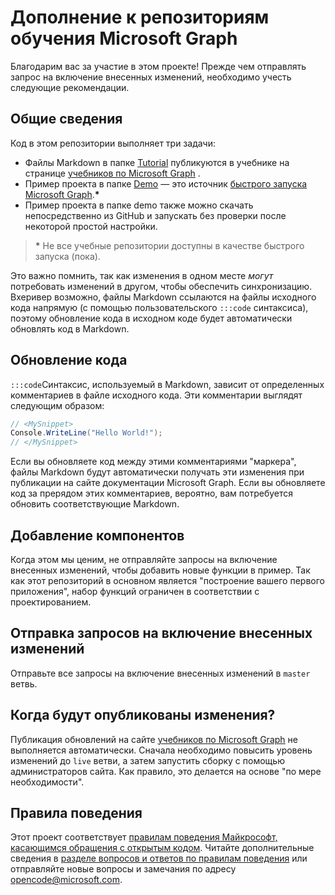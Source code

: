 # <a name="contributing-to-microsoft-graph-training-repositories"></a>Дополнение к репозиториям обучения Microsoft Graph

Благодарим вас за участие в этом проекте! Прежде чем отправлять запрос на включение внесенных изменений, необходимо учесть следующие рекомендации.

## <a name="overview"></a>Общие сведения

Код в этом репозитории выполняет три задачи:

- Файлы Markdown в папке [Tutorial](/tutorial) публикуются в учебнике на странице [учебников по Microsoft Graph](https://docs.microsoft.com/graph/tutorials) .
- Пример проекта в папке [Demo](/demo) — это источник [быстрого запуска Microsoft Graph](https://developer.microsoft.com/graph/quick-start).**\***
- Пример проекта в папке demo также можно скачать непосредственно из GitHub и запускать без проверки после некоторой простой настройки.

> **\*** Не все учебные репозитории доступны в качестве быстрого запуска (пока).

Это важно помнить, так как изменения в одном месте *могут* потребовать изменений в другом, чтобы обеспечить синхронизацию. Вхеривер возможно, файлы Markdown ссылаются на файлы исходного кода напрямую (с помощью пользовательского `:::code` синтаксиса), поэтому обновление кода в исходном коде будет автоматически обновлять код в Markdown.

## <a name="updating-code"></a>Обновление кода

`:::code`Синтаксис, используемый в Markdown, зависит от определенных комментариев в файле исходного кода. Эти комментарии выглядят следующим образом:

```csharp
// <MySnippet>
Console.WriteLine("Hello World!");
// </MySnippet>
```

Если вы обновляете код между этими комментариями "маркера", файлы Markdown будут автоматически получать эти изменения при публикации на сайте документации Microsoft Graph. Если вы обновляете код за прерядом этих комментариев, вероятно, вам потребуется обновить соответствующие Markdown.

## <a name="adding-features"></a>Добавление компонентов

Когда этом мы ценим, не отправляйте запросы на включение внесенных изменений, чтобы добавить новые функции в пример. Так как этот репозиторий в основном является "построение вашего первого приложения", набор функций ограничен в соответствии с проектированием.

## <a name="submitting-pull-requests"></a>Отправка запросов на включение внесенных изменений

Отправьте все запросы на включение внесенных изменений в `master` ветвь.

## <a name="when-do-changes-get-published"></a>Когда будут опубликованы изменения?

Публикация обновлений на сайте [учебников по Microsoft Graph](https://docs.microsoft.com/graph/tutorials) не выполняется автоматически. Сначала необходимо повысить уровень изменений до `live` ветви, а затем запустить сборку с помощью администраторов сайта. Как правило, это делается на основе "по мере необходимости".

## <a name="code-of-conduct"></a>Правила поведения

Этот проект соответствует [правилам поведения Майкрософт, касающимся обращения с открытым кодом](https://opensource.microsoft.com/codeofconduct/). Читайте дополнительные сведения в [разделе вопросов и ответов по правилам поведения](https://opensource.microsoft.com/codeofconduct/faq/) или отправляйте новые вопросы и замечания по адресу [opencode@microsoft.com](mailto:opencode@microsoft.com).
